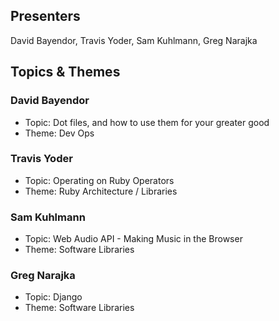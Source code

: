 ## Presenters

David Bayendor, Travis Yoder, Sam Kuhlmann, Greg Narajka

## Topics & Themes

### David Bayendor

* Topic: Dot files, and how to use them for your greater good
* Theme: Dev Ops

### Travis Yoder

* Topic: Operating on Ruby Operators
* Theme: Ruby Architecture / Libraries

### Sam Kuhlmann

* Topic: Web Audio API - Making Music in the Browser
* Theme: Software Libraries

### Greg Narajka

* Topic: Django 
* Theme: Software Libraries
